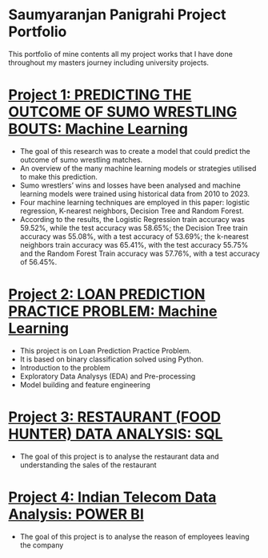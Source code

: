 # Saumyaranjan Panigrahi Project Portfolio
This portfolio of mine contents all my project works that I have done throughout my masters journey including university projects.


# [Project 1: PREDICTING THE OUTCOME OF SUMO WRESTLING BOUTS: Machine Learning](https://github.com/saumyapanigrahi/sumo_wrestling_bouts_prediction)
* The goal of this research was to create a model that could predict the outcome of sumo wrestling matches.
* An overview of the many machine learning models or strategies utilised to make this prediction.
* Sumo wrestlers’ wins and losses have been analysed and machine learning models were trained using historical data from 2010 to 2023.
* Four machine learning techniques are employed in this paper: logistic regression, K-nearest neighbors, Decision Tree and Random Forest.
* According to the results, the Logistic Regression train accuracy was 59.52%, while the test accuracy was 58.65%; the Decision Tree train accuracy was 55.08%, with a test accuracy of 53.69%; the k-nearest neighbors train accuracy was 65.41%, with the test accuracy 55.75% and the Random Forest Train accuracy was 57.76%, with a test accuracy of 56.45%.

# [Project 2: LOAN PREDICTION PRACTICE PROBLEM: Machine Learning](https://github.com/saumyapanigrahi/Loan_Prediction_Practice_Problem)
* This project is on Loan Prediction Practice Problem.
* It is based on binary classification solved using Python.
* Introduction to the problem
* Exploratory Data Analysys (EDA) and Pre-processing
* Model building and feature engineering


# [Project 3: RESTAURANT (FOOD HUNTER) DATA ANALYSIS: SQL](https://github.com/saumyapanigrahi/Food_Hunter_Data_Analysis_SQL_Project_1)
* The goal of this project is to analyse the restaurant data and understanding the sales of the restaurant


# [Project 4: Indian Telecom Data Analysis: POWER BI](https://github.com/saumyapanigrahi/Indian-Telecom-Data-Analysis-Using-Power-BI)
* The goal of this project is to analyse the reason of employees leaving the company
